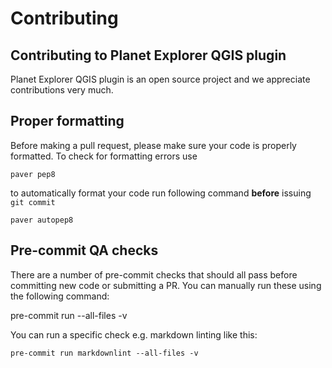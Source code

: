 # Contributing

## Contributing to Planet Explorer QGIS plugin

Planet Explorer QGIS plugin is an open source project and we appreciate
contributions very much.

## Proper formatting

Before making a pull request, please make sure your code is properly formatted.
To check for formatting errors use

    paver pep8

to automatically format your code run following command **before** issuing
`git commit`

    paver autopep8

## Pre-commit QA checks

There are a number of pre-commit checks that should all pass before committing
new code or submitting a PR. You can manually run these using the following
command:

   pre-commit run --all-files -v

You can run a specific check e.g. markdown linting like this:

    pre-commit run markdownlint --all-files -v
